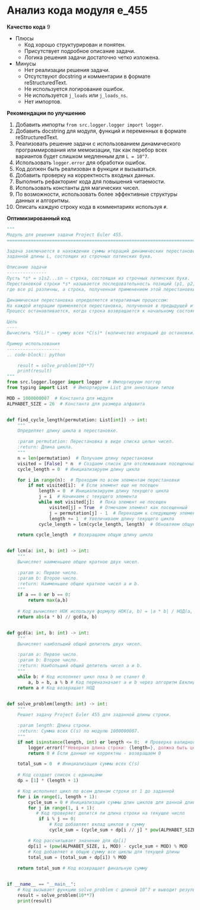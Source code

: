 # Анализ кода модуля e_455

**Качество кода**
9
- Плюсы
    - Код хорошо структурирован и понятен.
    - Присутствует подробное описание задачи.
    - Логика решения задачи достаточно четко изложена.
- Минусы
    - Нет реализации решения задачи.
    - Отсутствуют docstring и комментарии в формате reStructuredText.
    - Не используется логирование ошибок.
    - Не используется `j_loads` или `j_loads_ns`.
    - Нет импортов.

**Рекомендации по улучшению**
1. Добавить импорты `from src.logger.logger import logger`.
2. Добавить docstring для модуля, функций и переменных в формате reStructuredText.
3. Реализовать решение задачи с использованием динамического программирования или мемоизации, так как перебор всех вариантов будет слишком медленным для `L = 10^7`.
4. Использовать `logger.error` для обработки ошибок.
5. Код должен быть реализован в функции и вызываться.
6. Добавить проверку на корректность входных данных.
7. Выполнить рефакторинг кода для повышения читаемости.
8. Использовать константы для магических чисел.
9. По возможности, использовать более эффективные структуры данных и алгоритмы.
10. Описать каждую строку кода в комментариях используя `#`.

**Оптимизированный код**
```python
"""
Модуль для решения задачи Project Euler 455.
=========================================================================================

Задача заключается в нахождении суммы итераций динамических перестановок для всех строк
заданной длины L, состоящих из строчных латинских букв.

Описание задачи
---------------
Пусть *s* = s1s2...sn — строка, состоящая из строчных латинских букв.
Перестановкой строки *s* называется последовательность позиций (p1, p2, ..., pn) целых чисел от 1 до *n*,
где все pi различны, а строка, полученная применением этой перестановки, равна sp1sp2...spn.

Динамическая перестановка определяется итеративным процессом:
На каждой итерации применяется перестановка, полученная в предыдущей итерации.
Процесс останавливается, когда строка возвращается к начальному состоянию.

Цель
----
Вычислить *S(L)* — сумму всех *C(s)* (количество итераций до остановки) для всех строк *s* длины *L*.

Пример использования
--------------------
.. code-block:: python

    result = solve_problem(10**7)
    print(result)
"""
from src.logger.logger import logger  # Импортируем логгер
from typing import List  # Импортируем List для аннотации типов

MOD = 1000000007  # Константа для модуля
ALPHABET_SIZE = 26  # Константа для размера алфавита


def find_cycle_length(permutation: List[int]) -> int:
    """
    Определяет длину цикла в перестановке.

    :param permutation: Перестановка в виде списка целых чисел.
    :return: Длина цикла.
    """
    n = len(permutation)  # Получаем длину перестановки
    visited = [False] * n  # Создаем список для отслеживания посещенных элементов
    cycle_length = 0  # Инициализируем длину цикла

    for i in range(n):  # Проходим по всем элементам перестановки
        if not visited[i]:  # Если элемент еще не посещен
            length = 0  # Инициализируем длину текущего цикла
            j = i  # Начинаем с текущего элемента
            while not visited[j]:  # Пока элемент не посещен
                visited[j] = True  # Отмечаем элемент как посещенный
                j = permutation[j] - 1  # Переходим к следующему элементу в цикле
                length += 1  # Увеличиваем длину текущего цикла
            cycle_length = lcm(cycle_length, length)  # Обновляем общую длину цикла

    return cycle_length  # Возвращаем общую длину цикла


def lcm(a: int, b: int) -> int:
    """
    Вычисляет наименьшее общее кратное двух чисел.

    :param a: Первое число.
    :param b: Второе число.
    :return: Наименьшее общее кратное чисел a и b.
    """
    if a == 0 or b == 0:
        return max(a,b)
    
    # Код вычисляет НОК используя формулу НОК(a, b) = |a * b| / НОД(a, b)
    return abs(a * b) // gcd(a, b)


def gcd(a: int, b: int) -> int:
    """
    Вычисляет наибольший общий делитель двух чисел.

    :param a: Первое число.
    :param b: Второе число.
    :return: Наибольший общий делитель чисел a и b.
    """
    while b: # Код исполняет цикл пока b не станет 0
        a, b = b, a % b # Код переназначает a и b через алгоритм Евклида
    return a # Код возвращает НОД


def solve_problem(length: int) -> int:
    """
    Решает задачу Project Euler 455 для заданной длины строки.

    :param length: Длина строки.
    :return: Сумма всех C(s) по модулю 1000000007.
    """
    if not isinstance(length, int) or length <= 0:  # Проверка валидности входных данных
        logger.error(f"Неверная длина строки: {length=}, должна быть целым положительным числом")
        return 0 # Если данные не корректны - возвращаем 0

    total_sum = 0  # Инициализация суммы всех C(s)
    
    # Код создает список с единицами
    dp = [1] * (length + 1)

    # Код исполняет цикл по всем длинам строки от 1 до заданной
    for i in range(1, length + 1):
        cycle_sum = 0 # Инициализация суммы длин циклов для данной длины
        for j in range(1, i + 1):
           # Код проверяет делится ли длина строки на текущее число 
            if i % j == 0:
                # Код добавляет вклад циклов в сумму
                cycle_sum = (cycle_sum + dp[i // j] * pow(ALPHABET_SIZE, j, MOD)) % MOD

        # Код рассчитывает значение для dp[i]
        dp[i] = (pow(ALPHABET_SIZE, i, MOD) - cycle_sum + MOD) % MOD
        # Код добавляет в общую сумму все циклы для текущей длины
        total_sum = (total_sum + dp[i]) % MOD
       
    return total_sum # Код возвращает финальную сумму 


if __name__ == "__main__":
    # Код вызывает функцию solve_problem с длиной 10^7 и выводит результат
    result = solve_problem(10**7)
    print(result)
```